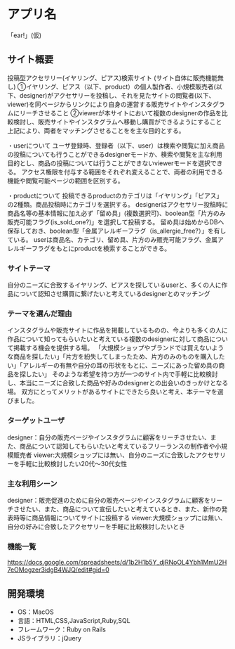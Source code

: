 # アプリ名
「ear!」(仮)

## サイト概要
投稿型アクセサリー(イヤリング、ピアス)検索サイト (サイト自体に販売機能無し)
①イヤリング、ピアス（以下、product）の個人製作者、小規模販売者(以下、designer)がアクセサリーを投稿し、それを見たサイトの閲覧者(以下、viewer)を同ページからリンクにより自身の運営する販売サイトやインスタグラムにリーチさせること
②viewerが本サイトにおいて複数のdesignerの作品を比較検討し、販売サイトやインスタグラムへ移動し購買ができるようにすること
上記により、両者をマッチングさせることをを主な目的とする。

・userについて
ユーザ登録時、登録者（以下、user）は検索や閲覧に加え商品の投稿についても行うことができるdesignerモードか、検索や閲覧を主な利用目的とし、商品の投稿については行うことができないviewerモードを選択できる。
アクセス権限を付与する範囲をそれぞれ変えることで、両者の利用できる機能や閲覧可能ページの範囲を区別する。

・productについて
投稿できるproductのカテゴリは「イヤリング」「ピアス」の2種類。商品投稿時にカテゴリを選択する。
designerはアクセサリー投稿時に商品名等の基本情報に加え必ず「留め具」(複数選択可)、boolean型「片方のみ販売可能フラグ(is_sold_one?)」を選択して投稿する。
留め具は始めからDBへ保存しておき、boolean型「金属アレルギーフラグ（is_allergie_free?）」を有している。
userは商品名、カテゴリ、留め具、片方のみ販売可能フラグ、金属アレルギーフラグをもとにproductを検索することができる。


### サイトテーマ
自分のニーズに合致するイヤリング、ピアスを探しているuserと、多くの人に作品について認知させ購買に繋げたいと考えているdesignerとのマッチング

### テーマを選んだ理由
インスタグラムや販売サイトに作品を掲載しているものの、今よりも多くの人に作品について知ってもらいたいと考えている複数のdesignerに対して商品について掲載する機会を提供する場。
「大規模ショップやブランドでは買えないような商品を探したい」「片方を紛失してしまったため、片方のみのものを購入したい」「アレルギーの有無や自分の耳の形状をもとに、ニーズにあった留め具の商品を探したい」
そのような希望を持つ方が一つのサイト内で手軽に比較検討し、本当にニーズに合致した商品や好みのdesignerとの出会いのきっかけとなる場。
双方にとってメリットがあるサイトにできたら良いと考え、本テーマを選びました。

### ターゲットユーザ
designer：自分の販売ページやインスタグラムに顧客をリーチさせたい、また、商品について認知してもらいたいと考えているフリーランスの制作者や小規模販売者
viewer:大規模ショップには無い、自分のニーズに合致したアクセサリーを手軽に比較検討したい20代〜30代女性

### 主な利用シーン
designer：販売促進のために自分の販売ページやインスタグラムに顧客をリーチさせたい、また、商品について宣伝したいと考えているとき、また、新作の発表時等に商品情報についてサイトに投稿する
viewer:大規模ショップには無い、自分の好みに合致したアクセサリーを手軽に比較検討したいとき

### 機能一覧
https://docs.google.com/spreadsheets/d/1b2H1b5Y_djRNoOL4Ybh1MmU2H7eOMogzer3idgB4WJQ/edit#gid=0

## 開発環境
- OS：MacOS
- 言語：HTML,CSS,JavaScript,Ruby,SQL
- フレームワーク：Ruby on Rails
- JSライブラリ：jQuery